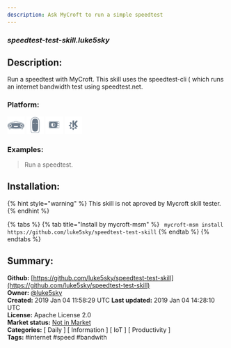 ```yaml
---
description: Ask MyCroft to run a simple speedtest
---
```


### _speedtest-test-skill.luke5sky_  
## Description:  
Run a speedtest with MyCroft.
This skill uses the speedtest-cli ( which runs an internet bandwidth test using speedtest.net.  
  
### Platform:  
 ![Mark I](../.gitbook/assets/mark-1-icon.png)  ![Mark II](../.gitbook/assets/mark-2-icon.png)  ![Picroft](../.gitbook/assets/picroft-icon.png)  ![plasmoid](../.gitbook/assets/kde.png)   
### Examples:  
> Run a speedtest.  
  
## Installation:  
{% hint style="warning" %}
This skill is not aproved by Mycroft skill tester.
{% endhint %}
    
{% tabs %}
{% tab title="Install by mycroft-msm" %}
``` mycroft-msm install https://github.com/luke5sky/speedtest-test-skill```
{% endtab %}
  {% endtabs %}
    
## Summary:  
**Github:** [https://github.com/luke5sky/speedtest-test-skill](https://github.com/luke5sky/speedtest-test-skill)  
**Owner:** [@luke5sky](https://github.com/luke5sky)  
**Created:** 2019 Jan 04 11:58:29 UTC  **Last updated:** 2019 Jan 04 14:28:10 UTC  
**License:** Apache License 2.0  
**Market status:** [Not in Market](https://market.mycroft.ai/skill/)  
**Categories:** [ Daily ] [ Information ] [ IoT ] [ Productivity ]   
**Tags:** \#ínternet \#speed \#bandwith   

